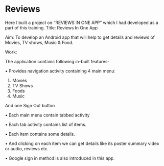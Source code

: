 # Reviews
Here I built a project on “REVIEWS IN ONE APP” which I had developed as a part of this training.
Title: Reviews In One App

Aim: To develop an Android app that will help to get details and reviews of Movies, TV shows, Music & Food.

Work:

The application contains following in-built features-

•	 Provides navigation activity containing 4 main menu:
1.	Movies
2.	TV Shows
3.	Foods
4.	Music

And one Sign Out button

•	Each main menu contain tabbed activity 

•	 Each tab activity contains list of items.

•	Each item contains some details.

•	And clicking on each item we can get details like its poster summary video or audio, reviews etc.

•	Google sign in method is also introduced in this app. 

